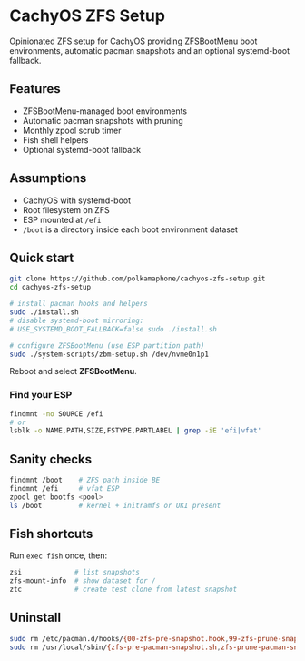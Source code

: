 # CachyOS ZFS Setup

Opinionated ZFS setup for CachyOS providing ZFSBootMenu boot environments, automatic pacman snapshots and an optional systemd-boot fallback.

## Features
- ZFSBootMenu-managed boot environments
- Automatic pacman snapshots with pruning
- Monthly zpool scrub timer
- Fish shell helpers
- Optional systemd-boot fallback

## Assumptions
- CachyOS with systemd-boot
- Root filesystem on ZFS
- ESP mounted at `/efi`
- `/boot` is a directory inside each boot environment dataset

## Quick start
```bash
git clone https://github.com/polkamaphone/cachyos-zfs-setup.git
cd cachyos-zfs-setup

# install pacman hooks and helpers
sudo ./install.sh
# disable systemd-boot mirroring:
# USE_SYSTEMD_BOOT_FALLBACK=false sudo ./install.sh

# configure ZFSBootMenu (use ESP partition path)
sudo ./system-scripts/zbm-setup.sh /dev/nvme0n1p1
```
Reboot and select **ZFSBootMenu**.

### Find your ESP
```bash
findmnt -no SOURCE /efi
# or
lsblk -o NAME,PATH,SIZE,FSTYPE,PARTLABEL | grep -iE 'efi|vfat'
```

## Sanity checks
```bash
findmnt /boot    # ZFS path inside BE
findmnt /efi     # vfat ESP
zpool get bootfs <pool>
ls /boot         # kernel + initramfs or UKI present
```

## Fish shortcuts
Run `exec fish` once, then:
```bash
zsi             # list snapshots
zfs-mount-info  # show dataset for /
ztc             # create test clone from latest snapshot
```

## Uninstall
```bash
sudo rm /etc/pacman.d/hooks/{00-zfs-pre-snapshot.hook,99-zfs-prune-snapshots.hook,90-generate-zbm.hook,10-copy-kernel-to-esp.hook} 2>/dev/null
sudo rm /usr/local/sbin/{zfs-pre-pacman-snapshot.sh,zfs-prune-pacman-snapshots.sh,copy-kernel-to-esp.sh} 2>/dev/null
```
